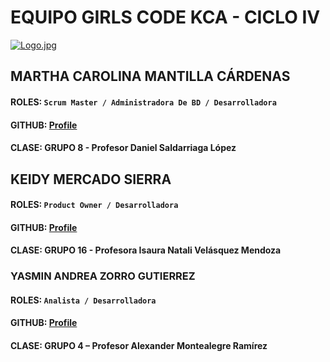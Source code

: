 # EQUIPO GIRLS CODE KCA  - CICLO IV

[![Logo.jpg](https://i.postimg.cc/kMyVfNq1/Logo.jpg)](https://postimg.cc/BtXQvK8H)

## MARTHA CAROLINA MANTILLA CÁRDENAS 
#### ROLES:  `Scrum Master / Administradora De BD / Desarrolladora`
#### GITHUB: [Profile](https://github.com/carolinamantilla)
#### CLASE: GRUPO 8 - Profesor Daniel Saldarriaga López

## KEIDY MERCADO SIERRA 
#### ROLES: `Product Owner / Desarrolladora`
#### GITHUB: [Profile](https://github.com/kemesy07)
#### CLASE: GRUPO 16 - Profesora Isaura Natali Velásquez Mendoza

### YASMIN ANDREA ZORRO GUTIERREZ 
#### ROLES: `Analista / Desarrolladora`
#### GITHUB: [Profile](https://github.com/AndreaZorroG)
#### CLASE: GRUPO 4 – Profesor Alexander Montealegre Ramírez
